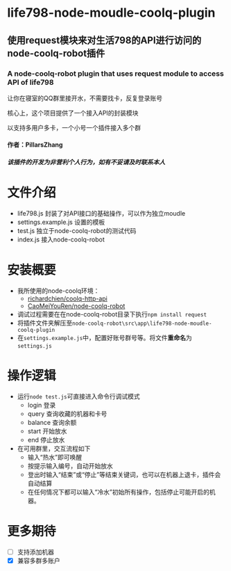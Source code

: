 # life798-node-moudle-coolq-plugin
## **使用request模块来对生活798的API进行访问的node-coolq-robot插件**
### **A node-coolq-robot plugin that uses request module to access API of life798**
让你在寝室的QQ群里接开水，不需要找卡，反复登录账号

核心上，这个项目提供了一个接入API的封装模块

以支持多用户多卡，一个小号一个插件接入多个群

#### 作者：PillarsZhang
#### *该插件的开发为非营利个人行为，如有不妥请及时联系本人*

# 文件介绍
  - life798.js 封装了对API接口的基础操作，可以作为独立moudle
  - settings.example.js 设置的模板
  - test.js 独立于node-coolq-robot的测试代码
  - index.js 接入node-coolq-robot

# 安装概要
  - 我所使用的node-coolq环境：
    - [richardchien/coolq-http-api](https://github.com/richardchien/coolq-http-api)
    - [CaoMeiYouRen/node-coolq-robot](https://github.com/CaoMeiYouRen/node-coolq-robot)
  - 调试过程需要在在node-coolq-robot目录下执行`npm install request`
  - 将插件文件夹解压至`node-coolq-robot\src\app\life798-node-moudle-coolq-plugin`
  - 在`settings.example.js`中，配置好账号群号等。将文件**重命名**为`settings.js`

# 操作逻辑
  - 运行`node test.js`可直接进入命令行调试模式
    - login 登录
    - query 查询收藏的机器和卡号
    - balance 查询余额
    - start 开始放水
    - end 停止放水
  - 在可用群里，交互流程如下
    - 输入“热水”即可唤醒
    - 按提示输入编号，自动开始放水
    - 登出时输入“结束”或“停止”等结束关键词，也可以在机器上退卡，插件会自动结算
    - 在任何情况下都可以输入“冷水”初始所有操作，包括停止可能开启的机器。
# 更多期待
  - [ ] 支持添加机器
  - [x] 兼容多群多账户